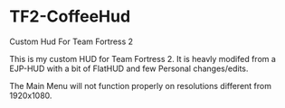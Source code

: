 # TF2-CoffeeHud
Custom Hud For Team Fortress 2

This is my custom HUD for Team Fortress 2. It is heavly modifed from a EJP-HUD with a bit of FlatHUD and few Personal changes/edits.

The Main Menu will not function properly on resolutions different from 1920x1080.

